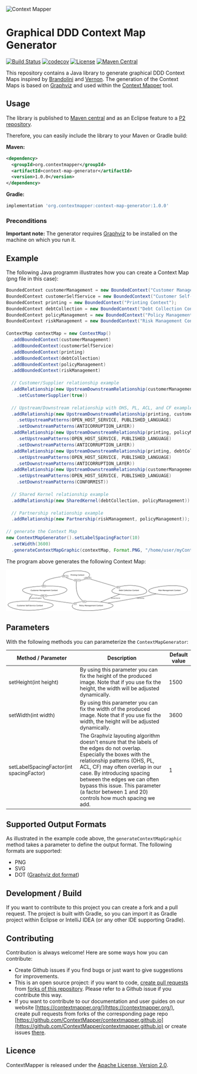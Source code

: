 ![Context Mapper](https://raw.githubusercontent.com/wiki/ContextMapper/context-mapper-dsl/logo/cm-logo-github-small.png) 
# Graphical DDD Context Map Generator
[![Build Status](https://travis-ci.com/ContextMapper/context-map-generator.svg?branch=master)](https://travis-ci.com/ContextMapper/context-map-generator) [![codecov](https://codecov.io/gh/ContextMapper/context-map-generator/branch/master/graph/badge.svg)](https://codecov.io/gh/ContextMapper/context-map-generator) [![License](https://img.shields.io/badge/License-Apache%202.0-blue.svg)](https://opensource.org/licenses/Apache-2.0) [![Maven Central](https://img.shields.io/maven-central/v/org.contextmapper/context-map-generator.svg?label=Maven%20Central)](https://search.maven.org/search?q=g:%22org.contextmapper%22%20AND%20a:%22context-map-generator%22)

This repository contains a Java library to generate graphical DDD Context Maps inspired by [Brandolini](https://www.infoq.com/articles/ddd-contextmapping/) and [Vernon](https://www.amazon.de/Implementing-Domain-Driven-Design-Vaughn-Vernon/dp/0321834577). The generation of the Context Maps is based on [Graphviz](https://www.graphviz.org/) and used within the [Context Mapper](https://contextmapper.org) tool.

## Usage
The library is published to [Maven central](https://search.maven.org/search?q=g:%22org.contextmapper%22%20AND%20a:%22context-map-generator%22) and as an Eclipse feature to a [P2 repository](https://dl.bintray.com/contextmapper/context-map-generator-releases/).

Therefore, you can easily include the library to your Maven or Gradle build:

**Maven:**
```xml
<dependency>
  <groupId>org.contextmapper</groupId>
  <artifactId>context-map-generator</artifactId>
  <version>1.0.0</version>
</dependency>
```

**Gradle:**
```gradle
implementation 'org.contextmapper:context-map-generator:1.0.0'
```

### Preconditions
**Important note:** The generator requires [Graphviz](https://www.graphviz.org/) to be installed on the machine on which you run it.

## Example
The following Java programm illustrates how you can create a Context Map (png file in this case):

```java
BoundedContext customerManagement = new BoundedContext("Customer Management Context");
BoundedContext customerSelfService = new BoundedContext("Customer Self-Service Context");
BoundedContext printing = new BoundedContext("Printing Context");
BoundedContext debtCollection = new BoundedContext("Debt Collection Context");
BoundedContext policyManagement = new BoundedContext("Policy Management Context");
BoundedContext riskManagement = new BoundedContext("Risk Management Context");

ContextMap contextMap = new ContextMap()
  .addBoundedContext(customerManagement)
  .addBoundedContext(customerSelfService)
  .addBoundedContext(printing)
  .addBoundedContext(debtCollection)
  .addBoundedContext(policyManagement)
  .addBoundedContext(riskManagement)

  // Customer/Supplier relationship example
  .addRelationship(new UpstreamDownstreamRelationship(customerManagement, customerSelfService)
    .setCustomerSupplier(true))

  // Upstream/Downstream relationship with OHS, PL, ACL, and CF examples
  .addRelationship(new UpstreamDownstreamRelationship(printing, customerManagement)
    .setUpstreamPatterns(OPEN_HOST_SERVICE, PUBLISHED_LANGUAGE)
    .setDownstreamPatterns(ANTICORRUPTION_LAYER))
  .addRelationship(new UpstreamDownstreamRelationship(printing, policyManagement)
    .setUpstreamPatterns(OPEN_HOST_SERVICE, PUBLISHED_LANGUAGE)
    .setDownstreamPatterns(ANTICORRUPTION_LAYER))
  .addRelationship(new UpstreamDownstreamRelationship(printing, debtCollection)
    .setUpstreamPatterns(OPEN_HOST_SERVICE, PUBLISHED_LANGUAGE)
    .setDownstreamPatterns(ANTICORRUPTION_LAYER))
  .addRelationship(new UpstreamDownstreamRelationship(customerManagement, policyManagement)
    .setUpstreamPatterns(OPEN_HOST_SERVICE, PUBLISHED_LANGUAGE)
    .setDownstreamPatterns(CONFORMIST))

  // Shared Kernel relationship example
  .addRelationship(new SharedKernel(debtCollection, policyManagement))

  // Partnership relationship example
  .addRelationship(new Partnership(riskManagement, policyManagement));

// generate the Context Map
new ContextMapGenerator().setLabelSpacingFactor(10)
  .setWidth(3600)
  .generateContextMapGraphic(contextMap, Format.PNG, "/home/user/myContextMap.png");
```

The program above generates the following Context Map:

<a href="https://raw.githubusercontent.com/ContextMapper/context-map-generator/master/context-map-example.png" target="_blank"><img src="https://raw.githubusercontent.com/ContextMapper/context-map-generator/master/context-map-example.png" alt="Example Context Map" /></a>

## Parameters
With the following methods you can parameterize the `ContextMapGenerator`:

| Method / Parameter                       | Description                                                                                                                                                                                                                                                                                                                                              | Default value |
|------------------------------------------|----------------------------------------------------------------------------------------------------------------------------------------------------------------------------------------------------------------------------------------------------------------------------------------------------------------------------------------------------------|---------------|
| setHeight(int height)                    | By using this parameter you can fix the height of the produced image. Note that if you use fix the height, the width will be adjusted dynamically.                                                                                                                                                                                                       | 1500          |
| setWidth(int width)                      | By using this parameter you can fix the width of the produced image. Note that if you use fix the width, the height will be adjusted dynamically.                                                                                                                                                                                                        | 3600          |
| setLabelSpacingFactor(int spacingFactor) | The Graphviz layouting algorithm doesn't ensure that the labels of the edges do not overlap. Especially the boxes with the relationship patterns (OHS, PL, ACL, CF) may often overlap in our case. By introducing spacing between the edges we can often bypass this issue. This parameter (a factor between 1 and 20) controls how much spacing we add. | 1             |

## Supported Output Formats
As illustrated in the example code above, the `generateContextMapGraphic` method takes a parameter to define the output format. The following formats are supported:

 * PNG
 * SVG
 * DOT ([Graphviz dot format](https://www.graphviz.org/doc/info/lang.html))

## Development / Build
If you want to contribute to this project you can create a fork and a pull request. The project is built with Gradle, so you can import it as Gradle project within Eclipse or IntelliJ IDEA (or any other IDE supporting Gradle).

## Contributing
Contribution is always welcome! Here are some ways how you can contribute:
 * Create Github issues if you find bugs or just want to give suggestions for improvements.
 * This is an open source project: if you want to code, [create pull requests](https://help.github.com/articles/creating-a-pull-request/) from [forks of this repository](https://help.github.com/articles/fork-a-repo/). Please refer to a Github issue if you contribute this way. 
 * If you want to contribute to our documentation and user guides on our website [https://contextmapper.org/](https://contextmapper.org/), create pull requests from forks of the corresponding page repo [https://github.com/ContextMapper/contextmapper.github.io](https://github.com/ContextMapper/contextmapper.github.io) or create issues [there](https://github.com/ContextMapper/contextmapper.github.io/issues).

## Licence
ContextMapper is released under the [Apache License, Version 2.0](http://www.apache.org/licenses/LICENSE-2.0).
